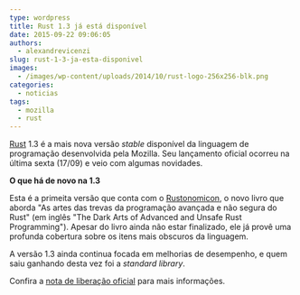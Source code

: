 ```yaml
---
type: wordpress
title: Rust 1.3 já está disponível
date: 2015-09-22 09:06:05
authors:
  - alexandrevicenzi
slug: rust-1-3-ja-esta-disponivel
images:
  - /images/wp-content/uploads/2014/10/rust-logo-256x256-blk.png
categories:
  - noticias
tags:
  - mozilla
  - rust
---
```


<a href="https://www.rust-lang.org/" target="_blank">Rust</a> 1.3 é a mais nova versão <em>stable</em> disponível da linguagem de programação desenvolvida pela Mozilla. Seu lançamento oficial ocorreu na última sexta (17/09) e veio com algumas novidades.

<strong>O que há de novo na 1.3</strong>

Esta é a primeita versão que conta com o <a href="https://doc.rust-lang.org/nightly/nomicon/" target="_blank">Rustonomicon</a>, o novo livro que aborda "As artes das trevas da programação avançada e não segura do Rust" (em inglês "The Dark Arts of Advanced and Unsafe Rust Programming"). Apesar do livro ainda não estar finalizado, ele já provê uma profunda cobertura sobre os itens mais obscuros da linguagem.

A versão 1.3 ainda continua focada em melhorias de desempenho, e quem saiu ganhando desta vez foi a <em>standard library</em>.

Confira a <a href="http://blog.rust-lang.org/2015/09/17/Rust-1.3.html">nota de liberação oficial</a> para mais informações.
